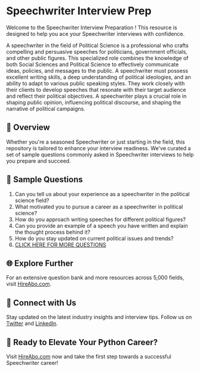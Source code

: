 # Speechwriter Interview Prep

Welcome to the Speechwriter Interview Preparation ! This resource is designed to help you ace your Speechwriter interviews with confidence.

A speechwriter in the field of Political Science is a professional who crafts compelling and persuasive speeches for politicians, government officials, and other public figures. This specialized role combines the knowledge of both Social Sciences and Political Science to effectively communicate ideas, policies, and messages to the public. A speechwriter must possess excellent writing skills, a deep understanding of political ideologies, and an ability to adapt to various public speaking styles. They work closely with their clients to develop speeches that resonate with their target audience and reflect their political objectives. A speechwriter plays a crucial role in shaping public opinion, influencing political discourse, and shaping the narrative of political campaigns.

## 🚀 Overview

Whether you're a seasoned Speechwriter or just starting in the field, this repository is tailored to enhance your interview readiness. We've curated a set of sample questions commonly asked in Speechwriter interviews to help you prepare and succeed.

## 📝 Sample Questions

1. Can you tell us about your experience as a speechwriter in the political science field?
2. What motivated you to pursue a career as a speechwriter in political science?
3. How do you approach writing speeches for different political figures?
4. Can you provide an example of a speech you have written and explain the thought process behind it?
5. How do you stay updated on current political issues and trends?
6. [CLICK HERE FOR MORE QUESTIONS](https://hireabo.com/job/7_3_18/Speechwriter)

## 🌐 Explore Further

For an extensive question bank and more resources across 5,000 fields, visit [HireAbo.com](https://www.hireabo.com).

## 📱 Connect with Us

Stay updated on the latest industry insights and interview tips. Follow us on [Twitter](https://twitter.com/hireabo) and [LinkedIn](https://www.linkedin.com/in/hire-abo-3609972a8/).

## 🚀 Ready to Elevate Your Python Career?

Visit [HireAbo.com](https://www.hireabo.com) now and take the first step towards a successful Speechwriter career!